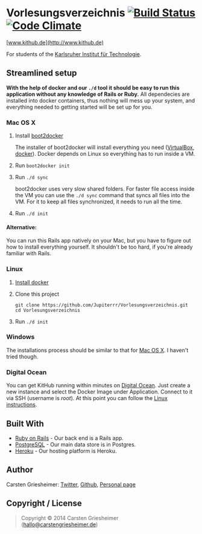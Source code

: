 # Vorlesungsverzeichnis [![Build Status](https://travis-ci.org/Jupiterrr/Vorlesungsverzeichnis.png?branch=master)](https://travis-ci.org/Jupiterrr/Vorlesungsverzeichnis) [![Code Climate](https://codeclimate.com/github/Jupiterrr/Vorlesungsverzeichnis.png)](https://codeclimate.com/github/Jupiterrr/Vorlesungsverzeichnis)
[www.kithub.de](http://www.kithub.de)

For students of the [Karlsruher Institut für Technologie](http://www.kit.edu).



## Streamlined setup

**With the help of docker and our `./d` tool it should be easy to run this application without any knowledge of Rails or Ruby.** All dependecies are installed into docker containers, thus nothing will mess up your system, and everything needed to getting started will be set up for you.


### <a id="osx"></a> Mac OS X

1. Install [boot2docker](http://boot2docker.io/)
	
	The installer of boot2docker will install everything you need ([VirtualBox](https://www.virtualbox.org/), [docker](https://github.com/docker/docker)).
	Docker depends on Linux so everything has to run inside a VM.

2. Run `boot2docker init`
	
3. Run `./d sync`

	boot2docker uses very slow shared folders. For faster file access inside the VM you can use the `./d sync` command that syncs all files into the VM. For it to keep all files synchronized, it needs to run all the time.   

4. Run `./d init`

#### Alternative:

You can run this Rails app natively on your Mac, but you have to figure out how to install everything yourself. It shouldn't be too hard, if you're already familiar with Rails.


### <a id="linux"></a>Linux

1. [Install docker](https://docs.docker.com/installation/#installation)

2. Clone this project 
	```
	git clone https://github.com/Jupiterrr/Vorlesungsverzeichnis.git
	cd Vorlesungsverzeichnis
	```
3. Run `./d init`



### Windows

The installations process should be similar to that for [Mac OS X](#osx).
I haven't tried though.


### Digital Ocean

You can get KitHub running within minutes on [Digital Ocean](https://www.digitalocean.com/).
Just create a new instance and select the Docker Image under Application. Connect to it via SSH (username is *root*).
At this point you can follow the [Linux instructions](#linux).


## Built With
- [Ruby on Rails](https://github.com/rails/rails) - Our back end is a Rails app.
- [PostgreSQL](http://www.postgresql.org/) - Our main data store is in Postgres.
- [Heroku](http://heroku.com/) - Our hosting platform is Heroku.

<!---
## Documentation
[Tomdoc](http://tomdoc.org/)
--->

<!---
## Testing
### Unit Tests
For testing we use rspec.
You can find more information about rspec here:

* [Relishapp - Documentation RSpec Core 2.4](https://www.relishapp.com/rspec/rspec-core/v/2-4/docs)
* [Rubydoc - RSpec Core](http://rubydoc.info/gems/rspec-core)

### Feature Tests
Every feature that the user faces and driectly interact with should be tested. We use cucumber for these kind of tests. You can find them in `features/`.

Cucumber is faily easy to use. Just write the test in plain english like the existing ones and run cucumber. It will tell you what to do.

To run these test type
```
$ script/cucumber [File]
```

When you run test with the @javascript tag cucumber will use phantomjs and won't print an helpful error messag or backtrace for 500 Internal Server Errors.
With a little hack you can now find the proper error message in `log/diagnostic.log`.
But most often you can easily reproduce the error in your development environment.
--->

## Author
Carsten Griesheimer:
[Twitter](https://twitter.com/jupiterrrr),
[Github](https://github.com/Jupiterrr),
[Personal page](http://carstengriesheimer.de)

## Copyright / License
> Copyright © 2014 Carsten Griesheimer (hallo@carstengriesheimer.de)
